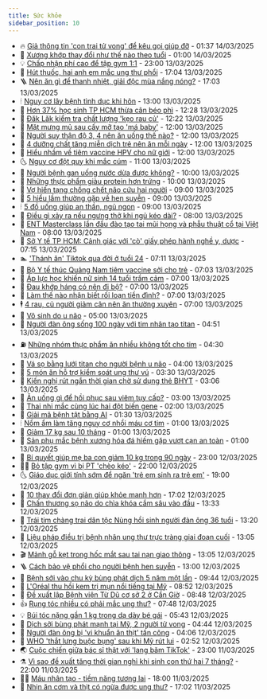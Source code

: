 ```yaml
---
title: Sức khỏe
sidebar_position: 10
---
```


<!-- vnexpress-suc-khoe:START -->
- 🔥 [Giả thông tin &#39;con trai tử vong&#39; để kêu gọi giúp đỡ](https://vnexpress.net/gia-thong-tin-con-trai-tu-vong-de-keu-goi-giup-do-4861129.html) - 01:37 14/03/2025
- 🥰 [Xương khớp thay đổi như thế nào theo tuổi](https://vnexpress.net/xuong-khop-thay-doi-nhu-the-nao-theo-tuoi-4861028.html) - 01:00 14/03/2025
- 💡 [Chấp nhận phí cao để tập gym 1:1](https://vnexpress.net/chi-nua-trieu-dong-mot-gio-de-tap-gym-1-1-4859443.html) - 23:00 13/03/2025
- 🤗 [Hút thuốc, hai anh em mắc ung thư phổi](https://vnexpress.net/hut-thuoc-hai-anh-em-mac-ung-thu-phoi-4860498.html) - 17:04 13/03/2025
- 🪜 [Nên ăn gì để thanh nhiệt, giải độc mùa nắng nóng?](https://vnexpress.net/nen-an-gi-de-thanh-nhiet-giai-doc-mua-nang-nong-4860736.html) - 17:03 13/03/2025
- 🕯 [Nguy cơ lây bệnh tình dục khi hôn](https://vnexpress.net/nguy-co-lay-benh-tinh-duc-khi-hon-4860759.html) - 13:00 13/03/2025
- 🤭 [Hơn 37% học sinh TP HCM thừa cân béo phì](https://vnexpress.net/hon-37-hoc-sinh-tp-hcm-thua-can-beo-phi-4860969.html) - 12:28 13/03/2025
- 👀 [Đăk Lăk kiểm tra chất lượng &#39;kẹo rau củ&#39;](https://vnexpress.net/dak-lak-kiem-tra-chat-luong-keo-rau-cu-4861010.html) - 12:22 13/03/2025
- 🌋 [Mặt mưng mủ sau cấy mỡ tạo &#39;má baby&#39;](https://vnexpress.net/mat-mung-mu-sau-cay-mo-tao-ma-baby-4860892.html) - 12:00 13/03/2025
- 🫶 [Người suy thận độ 3, 4 nên ăn uống thế nào?](https://vnexpress.net/nguoi-suy-than-do-3-4-nen-an-uong-the-nao-4860941.html) - 12:00 13/03/2025
- 🦆 [4 dưỡng chất tăng miễn dịch trẻ nên ăn mỗi ngày](https://vnexpress.net/4-duong-chat-tang-mien-dich-tre-nen-an-moi-ngay-4860801.html) - 12:00 13/03/2025
- 🚀 [Hiểu nhầm về tiêm vaccine HPV cho nữ giới](https://vnexpress.net/hieu-nham-ve-tiem-vaccine-hpv-cho-nu-gioi-4860700.html) - 12:00 13/03/2025
- 🌜 [Nguy cơ đột quỵ khi mắc cúm](https://vnexpress.net/nguy-co-dot-quy-khi-mac-cum-4860839.html) - 11:00 13/03/2025
- 🧰 [Người bệnh gan uống nước dừa được không?](https://vnexpress.net/nguoi-benh-gan-uong-nuoc-dua-duoc-khong-4860894.html) - 10:00 13/03/2025
- 💫 [Những thực phẩm giàu protein hơn trứng](https://vnexpress.net/nhung-thuc-pham-giau-protein-hon-trung-4860737.html) - 10:00 13/03/2025
- 🌝 [Vợ hiến tạng chồng chết não cứu hai người](https://vnexpress.net/vo-hien-tang-chong-chet-nao-cuu-hai-nguoi-4860852.html) - 09:00 13/03/2025
- 🗽 [5 hiểu lầm thường gặp về hen suyễn](https://vnexpress.net/5-hieu-lam-thuong-gap-ve-hen-suyen-4860888.html) - 09:00 13/03/2025
- 🕯 [5 đồ uống giúp an thần, ngủ ngon](https://vnexpress.net/5-do-uong-giup-an-than-ngu-ngon-4860856.html) - 09:00 13/03/2025
- 🦅 [Điều gì xảy ra nếu ngưng thở khi ngủ kéo dài?](https://vnexpress.net/dieu-gi-xay-ra-neu-ngung-tho-khi-ngu-keo-dai-4860762.html) - 08:00 13/03/2025
- 🦆 [ENT Masterclass lần đầu đào tạo tai mũi họng và phẫu thuật cổ tại Việt Nam](https://vnexpress.net/ent-masterclass-lan-dau-dao-tao-tai-mui-hong-va-phau-thuat-co-tai-viet-nam-4860526.html) - 08:00 13/03/2025
- 🎊 [Sở Y tế TP HCM: Cảnh giác với &#39;cò&#39; giấy phép hành nghề y, dược](https://vnexpress.net/so-y-te-tp-hcm-canh-giac-voi-co-giay-phep-hanh-nghe-y-duoc-4860655.html) - 07:15 13/03/2025
- 🏊 [&#39;Thánh ăn&#39; Tiktok qua đời ở tuổi 24](https://vnexpress.net/thanh-an-tiktok-qua-doi-o-tuoi-24-4860825.html) - 07:11 13/03/2025
- 📝 [Bộ Y tế thúc Quảng Nam tiêm vaccine sởi cho trẻ](https://vnexpress.net/bo-y-te-thuc-quang-nam-tiem-vaccine-soi-cho-tre-4860843.html) - 07:03 13/03/2025
- 💯 [Áp lực học khiến nữ sinh 14 tuổi trầm cảm](https://vnexpress.net/ap-luc-hoc-khien-nu-sinh-14-tuoi-tram-cam-4860665.html) - 07:00 13/03/2025
- 🌊 [Đau khớp háng có nên đi bộ?](https://vnexpress.net/dau-khop-hang-co-nen-di-bo-4860837.html) - 07:00 13/03/2025
- 🚀 [Làm thế nào nhận biết rối loạn tiền đình?](https://vnexpress.net/lam-the-nao-nhan-biet-roi-loan-tien-dinh-4860719.html) - 07:00 13/03/2025
- 🕴 [4 rau, củ người giảm cân nên ăn thường xuyên](https://vnexpress.net/4-rau-cu-nguoi-giam-can-nen-an-thuong-xuyen-4860682.html) - 07:00 13/03/2025
- 🗽 [Vô sinh do u não](https://vnexpress.net/vo-sinh-do-u-nao-4860650.html) - 05:00 13/03/2025
- 🎡 [Người đàn ông sống 100 ngày với tim nhân tạo titan](https://vnexpress.net/nguoi-dan-ong-song-100-ngay-voi-tim-nhan-tao-titan-4860768.html) - 04:51 13/03/2025
- ⛽️ [Những nhóm thực phẩm ăn nhiều không tốt cho tim](https://vnexpress.net/nhung-nhom-thuc-pham-an-nhieu-khong-tot-cho-tim-4860726.html) - 04:30 13/03/2025
- 🦆 [Vá sọ bằng lưới titan cho người bệnh u não](https://vnexpress.net/va-so-bang-luoi-titan-cho-nguoi-benh-u-nao-4860727.html) - 04:00 13/03/2025
- 🤩 [5 món ăn hỗ trợ kiểm soát ung thư vú](https://vnexpress.net/5-mon-an-ho-tro-kiem-soat-ung-thu-vu-4860663.html) - 03:30 13/03/2025
- 🦒 [Kiến nghị rút ngắn thời gian chờ sử dụng thẻ BHYT](https://vnexpress.net/kien-nghi-rut-ngan-thoi-gian-cho-su-dung-the-bhyt-4860668.html) - 03:06 13/03/2025
- 💫 [Ăn uống gì để hồi phục sau viêm tụy cấp?](https://vnexpress.net/an-uong-gi-de-hoi-phuc-sau-viem-tuy-cap-4860690.html) - 03:00 13/03/2025
- 🐘 [Thai nhi mắc cùng lúc hai đột biến gene](https://vnexpress.net/thai-nhi-mac-cung-luc-hai-dot-bien-gene-4860591.html) - 02:00 13/03/2025
- 🚀 [Giải mã bệnh tật bằng AI](https://vnexpress.net/giai-ma-benh-tat-bang-ai-4860596.html) - 01:30 13/03/2025
- 🕯 [Nồm ẩm làm tăng nguy cơ nhồi máu cơ tim](https://vnexpress.net/nom-am-lam-tang-nguy-co-nhoi-mau-co-tim-4860624.html) - 01:00 13/03/2025
- 🦏 [Giảm 17 kg sau 10 tháng](https://vnexpress.net/giam-17-kg-sau-10-thang-4860584.html) - 01:00 13/03/2025
- 🦄 [Sản phụ mắc bệnh xương hóa đá hiếm gặp vượt cạn an toàn](https://vnexpress.net/san-phu-mac-benh-xuong-hoa-da-hiem-gap-vuot-can-an-toan-4859942.html) - 01:00 13/03/2025
- 🦒 [Bí quyết giúp mẹ ba con giảm 10 kg trong 90 ngày](https://vnexpress.net/bi-quyet-giup-me-ba-con-giam-10-kg-trong-90-ngay-4860179.html) - 23:00 12/03/2025
- 👨‍🏫 [Bỏ tập gym vì bị PT &#39;chèo kéo&#39;](https://vnexpress.net/bo-tap-gym-vi-bi-pt-cheo-keo-4857898.html) - 22:00 12/03/2025
- 🌜 [Giáo dục giới tính sớm để ngăn &#39;trẻ em sinh ra trẻ em&#39;](https://vnexpress.net/giao-duc-gioi-tinh-som-de-ngan-tre-em-sinh-ra-tre-em-4860533.html) - 19:00 12/03/2025
- 🚀 [10 thay đổi đơn giản giúp khỏe mạnh hơn](https://vnexpress.net/10-thay-doi-don-gian-giup-khoe-manh-hon-4858677.html) - 17:02 12/03/2025
- 💃 [Chấn thương sọ não do chìa khóa cắm sâu vào đầu](https://vnexpress.net/chan-thuong-so-nao-do-chia-khoa-cam-sau-vao-dau-4860484.html) - 13:33 12/03/2025
- 💯 [Trái tim chàng trai dân tộc Nùng hồi sinh người đàn ông 36 tuổi](https://vnexpress.net/trai-tim-chang-trai-dan-toc-nung-hoi-sinh-nguoi-dan-ong-36-tuoi-4860564.html) - 13:20 12/03/2025
- 🤔 [Liệu pháp điều trị bệnh nhân ung thư trực tràng giai đoạn cuối](https://vnexpress.net/lieu-phap-dieu-tri-benh-nhan-ung-thu-truc-trang-giai-doan-cuoi-4860529.html) - 13:05 12/03/2025
- 🎬 [Mảnh gỗ kẹt trong hốc mắt sau tai nạn giao thông](https://vnexpress.net/manh-go-ket-trong-hoc-mat-sau-tai-nan-giao-thong-4860444.html) - 13:05 12/03/2025
- 🪜 [Cách bảo vệ phổi cho người bệnh hen suyễn](https://vnexpress.net/cach-bao-ve-phoi-cho-nguoi-benh-hen-suyen-4860424.html) - 13:00 12/03/2025
- 🦣 [Bệnh sởi vào chu kỳ bùng phát dịch 5 năm một lần](https://vnexpress.net/benh-soi-vao-chu-ky-bung-phat-dich-5-nam-mot-lan-4860319.html) - 09:44 12/03/2025
- 🧐 [L&#39;Oréal thu hồi kem trị mụn nổi tiếng tại Mỹ](https://vnexpress.net/l-oreal-thu-hoi-kem-tri-mun-noi-tieng-tai-my-4860398.html) - 08:52 12/03/2025
- 🤡 [Đề xuất lập Bệnh viện Từ Dũ cơ sở 2 ở Cần Giờ](https://vnexpress.net/de-xuat-lap-benh-vien-tu-du-co-so-2-o-can-gio-4860379.html) - 08:48 12/03/2025
- 👍 [Rụng tóc nhiều có phải mắc ung thư?](https://vnexpress.net/rung-toc-nhieu-co-phai-mac-ung-thu-4859002.html) - 07:48 12/03/2025
- 💡 [Búi tóc nặng gần 1 kg trong dạ dày bé gái](https://vnexpress.net/bui-toc-nang-gan-1-kg-trong-da-day-be-gai-4860318.html) - 05:43 12/03/2025
- 💯 [Dịch sởi bùng phát mạnh tại Mỹ, 2 người tử vong](https://vnexpress.net/dich-soi-bung-phat-manh-tai-my-2-nguoi-tu-vong-4860283.html) - 04:44 12/03/2025
- 🧠 [Người đàn ông bị &#39;vi khuẩn ăn thịt&#39; tấn công](https://vnexpress.net/nguoi-dan-ong-bi-vi-khuan-an-thit-tan-cong-4860245.html) - 04:06 12/03/2025
- 🎡 [WHO &#39;thắt lưng buộc bụng&#39; sau khi Mỹ rút lui](https://vnexpress.net/who-that-lung-buoc-bung-sau-khi-my-rut-lui-4860201.html) - 02:52 12/03/2025
- 🌏 [Cuộc chiến giữa bác sĩ thật với &#39;lang băm TikTok&#39;](https://vnexpress.net/cuoc-chien-giua-bac-si-that-voi-lang-bam-tiktok-4855158.html) - 23:00 11/03/2025
- ⚗️ [Vì sao đề xuất tăng thời gian nghỉ khi sinh con thứ hai 7 tháng?](https://vnexpress.net/vi-sao-de-xuat-tang-thoi-gian-nghi-khi-sinh-con-thu-hai-7-thang-4859890.html) - 22:00 11/03/2025
- 👨‍🏫 [Máu nhân tạo - tiềm năng tương lai](https://vnexpress.net/mau-nhan-tao-tiem-nang-tuong-lai-4859869.html) - 18:00 11/03/2025
- 🤖 [Nhịn ăn cơm và thịt có ngừa được ung thư?](https://vnexpress.net/nhin-an-com-va-thit-co-ngua-duoc-ung-thu-4856350.html) - 17:02 11/03/2025<!-- vnexpress-suc-khoe:END -->
